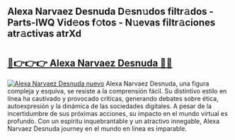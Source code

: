 ## Alexa Narvaez Desnuda D𝚎sn𝚞dos filtr𝚊dos - Parts-lWQ Vid𝚎os f𝚘tos - N𝚞evas filtr𝚊ciones atr𝚊ctivas atrXd

# <h2><a href="http://mbbgmv.tromn.icu/?c=Alexa+Narvaez+Desnuda">🔗👉👉👉 Alexa Narvaez Desnuda 🔗🔗</a></h2>

[![Alexa Narvaez Desnuda nuevo](https://i.imgur.com/pEAQMta.gif)](http://mbbgmv.tromn.icu/?c=Alexa+Narvaez+Desnuda)
Alexa Narvaez Desnuda, una figura compleja y esquiva, se resiste a la comprensión fácil. Su distintivo estilo en línea ha cautivado y provocado críticas, generando debates sobre ética, autoexpresión y la dinámica de las sociedades digitales. A pesar de la incertidumbre de sus próximas acciones, su impacto en el mundo virtual es profundo. Con un espíritu inquebrantable y un atractivo innegable, Alexa Narvaez Desnuda journey en el mundo en línea es imparable.
